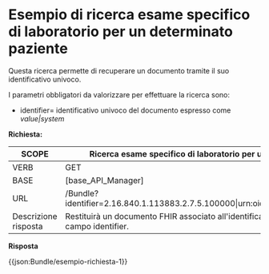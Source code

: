 # Esempio di ricerca esame specifico di laboratorio per un determinato paziente 

Questa ricerca permette di recuperare un documento tramite il suo identificativo univoco. 

I parametri obbligatori da valorizzare per effettuare la ricerca sono: 

- identifier= identificativo univoco del documento espresso come *value|system*


**Richiesta:** 

| SCOPE | Ricerca esame specifico di laboratorio per un determinato paziente |
|---|---|
| VERB | GET |
| BASE | [base_API_Manager]    |
| URL | /Bundle?identifier=2.16.840.1.113883.2.7.5.100000\|urn:oid:2.16.840.1.113883.2.9.2.30  |
|Descrizione risposta | Restituirà un documento FHIR associato all'identificativo indicato nella richiesta nel campo identifier. |

**Risposta**

{{json:Bundle/esempio-richiesta-1}}
